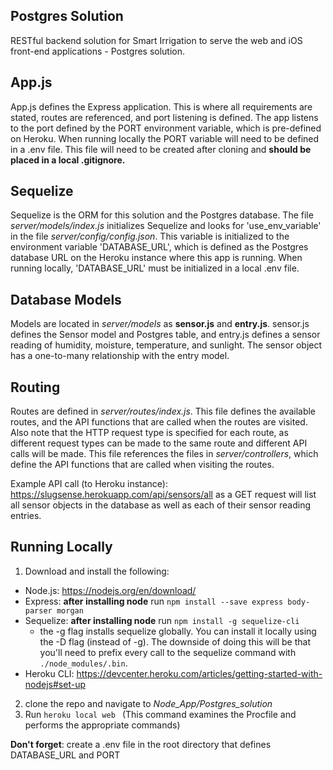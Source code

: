 ## Postgres Solution

RESTful backend solution for Smart Irrigation to serve the web and iOS front-end applications - Postgres solution.

## App.js

App.js defines the Express application. This is where all requirements are stated, routes are referenced, and port listening is defined. The app listens to the port defined by the PORT environment variable, which is pre-defined on Heroku. When running locally the PORT variable will need to be defined in a .env file. This file will need to be created after cloning and **should be placed in a local .gitignore.**

## Sequelize

Sequelize is the ORM for this solution and the Postgres database. The file *server/models/index.js* initializes Sequelize and looks for 'use\_env\_variable' in the file *server/config/config.json*. This variable is initialized to the environment variable 'DATABASE\_URL', which is defined as the Postgres database URL on the Heroku instance where this app is running. When running locally, 'DATABASE\_URL' must be initialized in a local .env file. 

## Database Models

Models are located in *server/models* as **sensor.js** and **entry.js**. sensor.js defines the Sensor model and Postgres table, and entry.js defines a sensor reading of humidity, moisture, temperature, and sunlight. The sensor object has a one-to-many relationship with the entry model. 

## Routing

Routes are defined in *server/routes/index.js*. This file defines the available routes, and the API functions that are called when the routes are visited. Also note that the HTTP request type is specified for each route, as different request types can be made to the same route and different API calls will be made. This file references the files in *server/controllers*, which define the API functions that are called when visiting the routes.

Example API call (to Heroku instance): https://slugsense.herokuapp.com/api/sensors/all as a GET request will list all sensor objects in the database as well as each of their sensor reading entries.

## Running Locally

1. Download and install the following:
- Node.js: https://nodejs.org/en/download/
- Express: **after installing node** run `npm install --save express body-parser morgan`
- Sequelize: **after installing node** run `npm install -g sequelize-cli`
    - the -g flag installs sequelize globally. You can install it locally using the -D flag (instead of -g). The downside of doing this will be that you'll need to prefix every call to the sequelize command with `./node_modules/.bin`.
- Heroku CLI: https://devcenter.heroku.com/articles/getting-started-with-nodejs#set-up
2. clone the repo and navigate to *Node\_App/Postgres\_solution*
3. Run `heroku local web ` (This command examines the Procfile and performs the appropriate commands)

**Don't forget**: create a .env file in the root directory that defines DATABASE_URL and PORT